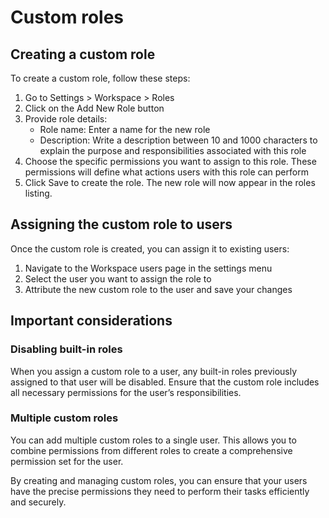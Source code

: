 # Custom roles

## Creating a custom role

To create a custom role, follow these steps:

1. Go to Settings > Workspace > Roles
2. Click on the Add New Role button
3. Provide role details:
    - Role name: Enter a name for the new role
    - Description: Write a description between 10 and 1000 characters to explain the purpose and responsibilities associated with this role
4. Choose the specific permissions you want to assign to this role. These permissions will define what actions users with this role can perform
5. Click Save to create the role. The new role will now appear in the roles listing.

## Assigning the custom role to users

Once the custom role is created, you can assign it to existing users:

1. Navigate to the Workspace users page in the settings menu
2. Select the user you want to assign the role to
3. Attribute the new custom role to the user and save your changes

## Important considerations

### Disabling built-in roles

When you assign a custom role to a user, any built-in roles previously assigned to that user will be disabled. Ensure that the custom role includes all necessary permissions for the user’s responsibilities.

### Multiple custom roles

You can add multiple custom roles to a single user. This allows you to combine permissions from different roles to create a comprehensive permission set for the user.

By creating and managing custom roles, you can ensure that your users have the precise permissions they need to perform their tasks efficiently and securely.